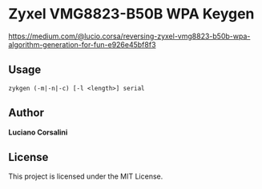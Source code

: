 # Zyxel VMG8823-B50B WPA Keygen

https://medium.com/@lucio.corsa/reversing-zyxel-vmg8823-b50b-wpa-algorithm-generation-for-fun-e926e45bf8f3

## Usage

```
zykgen (-m|-n|-c) [-l <length>] serial
```

## Author

**Luciano Corsalini**

## License

This project is licensed under the MIT License.